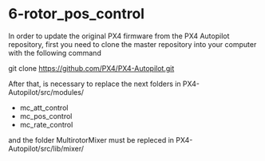 # 6-rotor_pos_control

In order to update the original PX4 firmware from the PX4 Autopilot repository, first you need to clone the master repository into your computer with the following command

git clone https://github.com/PX4/PX4-Autopilot.git

After that, is necessary to replace the next folders in PX4-Autopilot/src/modules/
- mc_att_control
- mc_pos_control
- mc_rate_control 

and the folder MultirotorMixer must be repleced in PX4-Autopilot/src/lib/mixer/
